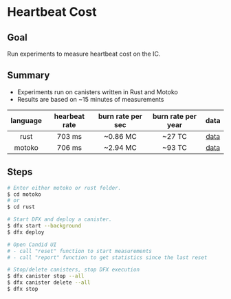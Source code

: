 # Heartbeat Cost

## Goal

Run experiments to measure heartbeat cost on the IC.

## Summary

- Experiments run on canisters written in Rust and Motoko
- Results are based on ~15 minutes of measurements

| language | hearbeat rate | burn rate per sec | burn rate per year | data |
| :----: | :----: | :----: | :----: | :----: |
| rust | 703 ms | ~0.86 MC | ~27 TC | [data](./rust/data.csv) |
| motoko | 706 ms | ~2.94 MC | ~93 TC | [data](./motoko/data.csv) |

## Steps

```bash
# Enter either motoko or rust folder.
$ cd motoko
# or
$ cd rust

# Start DFX and deploy a canister.
$ dfx start --background
$ dfx deploy

# Open Candid UI
# - call "reset" function to start measurements
# - call "report" function to get statistics since the last reset

# Stop/delete canisters, stop DFX execution
$ dfx canister stop --all
$ dfx canister delete --all
$ dfx stop
```
